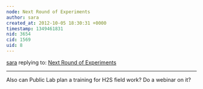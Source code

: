 ```yaml
---
node: Next Round of Experiments
author: sara
created_at: 2012-10-05 18:30:31 +0000
timestamp: 1349461831
nid: 3654
cid: 1569
uid: 8
---
```




[sara](../profile/sara) replying to: [Next Round of Experiments](../notes/megan/9-5-2012/next-round-experiments)

----
Also can Public Lab plan a training for H2S field work? Do a webinar on it?
